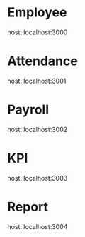 # Employee
host: localhost:3000

# Attendance
host: localhost:3001

# Payroll
host: localhost:3002

# KPI
host: localhost:3003

# Report
host: localhost:3004